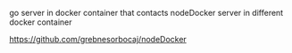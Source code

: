 go server in docker container that contacts nodeDocker server in different docker container

https://github.com/grebnesorbocaj/nodeDocker
